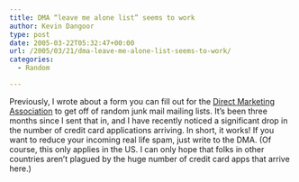 ```yaml
---
title: DMA “leave me alone list” seems to work
author: Kevin Dangoor
type: post
date: 2005-03-22T05:32:47+00:00
url: /2005/03/21/dma-leave-me-alone-list-seems-to-work/
categories:
  - Random

---
```

Previously, I wrote about a form you can fill out for the [Direct Marketing Association][1] to get off of random junk mail mailing lists. It&#8217;s been three months since I sent that in, and I have recently noticed a significant drop in the number of credit card applications arriving. In short, it works! If you want to reduce your incoming real life spam, just write to the DMA. (Of course, this only applies in the US. I can only hope that folks in other countries aren&#8217;t plagued by the huge number of credit card apps that arrive here.)

 [1]: http://www.blueskyonmars.com/archives/2004/12/05/5_charge_to_reduce_labor.html "Blue Sky On Mars: $5 charge to reduce labor?"